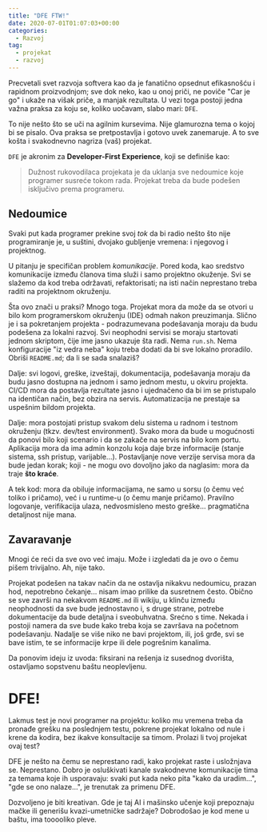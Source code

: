 ```yaml
---
title: "DFE FTW!"
date: 2020-07-01T01:07:03+00:00
categories:
  - Razvoj
tag:
  - projekat
  - razvoj
---
```


Precvetali svet razvoja softvera kao da je fanatično opsednut efikasnošću i rapidnom proizvodnjom; sve dok neko, kao u onoj priči, ne poviče "Car je go" i ukaže na višak priče, a manjak rezultata. U vezi toga postoji jedna važna praksa za koju se, koliko uočavam, slabo mari: `DFE`.

<!--more-->

To nije nešto što se uči na agilnim kursevima. Nije glamurozna tema o kojoj bi se pisalo. Ova praksa se pretpostavlja i gotovo uvek zanemaruje. A to sve košta i svakodnevno nagriza (vaš) projekat.

`DFE` je akronim za **Developer-First Experience**, koji se definiše kao:

> Dužnost rukovodilaca projekata je da uklanja sve nedoumice koje programer susreće tokom rada. Projekat treba da bude podešen isključivo prema programeru.

## Nedoumice

Svaki put kada programer prekine svoj _tok_ da bi radio nešto što nije programiranje je, u suštini, dvojako gubljenje vremena: i njegovog i projektnog.

U pitanju je specifičan problem _komunikacije_. Pored koda, kao sredstvo komunikacije između članova tima služi i samo projektno okuženje. Svi se slažemo da kod treba održavati, refaktorisati; na isti način neprestano treba raditi na projektnom okruženju.

Šta ovo znači u praksi? Mnogo toga. Projekat mora da može da se otvori u bilo kom programerskom okruženju (IDE) odmah nakon preuzimanja. Slično je i sa pokretanjem projekta - podrazumevana podešavanja moraju da budu podešena za lokalni razvoj. Svi neophodni servisi se moraju startovati jednom skriptom, čije ime jasno ukazuje šta radi. Nema `run.sh`. Nema konfiguracije "iz vedra neba" koju treba dodati da bi sve lokalno proradilo. Obriši `README.md`; da li se sada snalaziš?

Dalje: svi logovi, greške, izveštaji, dokumentacija, podešavanja moraju da budu jasno dostupna na jednom i samo jednom mestu, u okviru projekta. CI/CD mora da postavlja rezultate jasno i ujednačeno da bi im se pristupalo na identičan način, bez obzira na servis. Automatizacija ne prestaje sa uspešnim bildom projekta.

Dalje: mora postojati pristup svakom delu sistema u radnom i testnom okruženju (tkzv. dev/test environment). Svako mora da bude u mogućnosti da ponovi bilo koji scenario i da se zakače na servis na bilo kom portu. Aplikacija mora da ima admin konzolu koja daje brze informacije (stanje sistema, ssh pristup, varijable...). Postavljanje nove verzije servisa mora da bude jedan korak; koji - ne mogu ovo dovoljno jako da naglasim: mora da traje **što kraće**.

A tek kod: mora da obiluje informacijama, ne samo u sorsu (o čemu već toliko i pričamo), već i u runtime-u (o čemu manje pričamo). Pravilno logovanje, verifikacija ulaza, nedvosmisleno mesto greške... pragmatična detaljnost nije mana.

## Zavaravanje

Mnogi će reći da sve ovo već imaju. Može i izgledati da je ovo o čemu pišem trivijalno. Ah, nije tako.

Projekat podešen na takav način da ne ostavlja nikakvu nedoumicu, prazan hod, nepotrebno čekanje... nisam imao prilike da susretnem često. Obično se sve završi na nekakvom `README.md` ili wikiju, u klinču između neophodnosti da sve bude jednostavno i, s druge strane, potrebe dokumentacije da bude detaljna i sveobuhvatna. Srećno s time. Nekada i postoji namera da sve bude kako treba koja se završava na početnom podešavanju. Nadalje se više niko ne bavi projektom, ili, još grđe, svi se bave istim, te se informacije krpe ili dele pogrešnim kanalima.

Da ponovim ideju iz uvoda: fiksirani na rešenja iz susednog dvorišta, ostavljamo sopstvenu baštu neoplevljenu.

# DFE!

Lakmus test je novi programer na projektu: koliko mu vremena treba da pronađe grešku na poslednjem testu, pokrene projekat lokalno od nule i krene da kodira, bez ikakve konsultacije sa timom. Prolazi li tvoj projekat ovaj test?

DFE je nešto na čemu se neprestano radi, kako projekat raste i usložnjava se. Neprestano. Dobro je osluškivati kanale svakodnevne komunikacije tima za temama koje ih usporavaju: svaki put kada neko pita "kako da uradim...", "gde se ono nalaze...", je trenutak za primenu DFE.

Dozvoljeno je biti kreativan. Gde je taj AI i mašinsko učenje koji prepoznaju mačke ili generišu kvazi-umetničke sadržaje? Dobrodošao je kod mene u baštu, ima tooooliko pleve.
